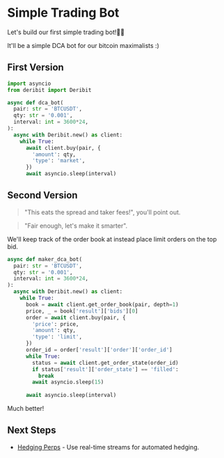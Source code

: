 # Simple Trading Bot

Let's build our first simple trading bot!🚀🚀

It'll be a simple DCA bot for our bitcoin maximalists :)

## First Version

```python
import asyncio
from deribit import Deribit

async def dca_bot(
  pair: str = 'BTCUSDT',
  qty: str = '0.001',
  interval: int = 3600*24,
):
  async with Deribit.new() as client:
    while True:
      await client.buy(pair, {
        'amount': qty,
        'type': 'market',
      })
      await asyncio.sleep(interval)
```

## Second Version

> "This eats the spread and taker fees!", you'll point out.

> "Fair enough, let's make it smarter".

We'll keep track of the order book at instead place limit orders on the top bid.

```python
async def maker_dca_bot(
  pair: str = 'BTCUSDT',
  qty: str = '0.001',
  interval: int = 3600*24,
):
  async with Deribit.new() as client:
    while True:
      book = await client.get_order_book(pair, depth=1)
      price, _ = book['result']['bids'][0]
      order = await client.buy(pair, {
        'price': price,
        'amount': qty,
        'type': 'limit',
      })
      order_id = order['result']['order']['order_id']
      while True:
        status = await client.get_order_state(order_id)
        if status['result']['order_state'] == 'filled':
          break
        await asyncio.sleep(15)
    
      await asyncio.sleep(interval)
```

Much better!


## Next Steps

- [Hedging Perps](/hedging-perps) - Use real-time streams for automated hedging.
